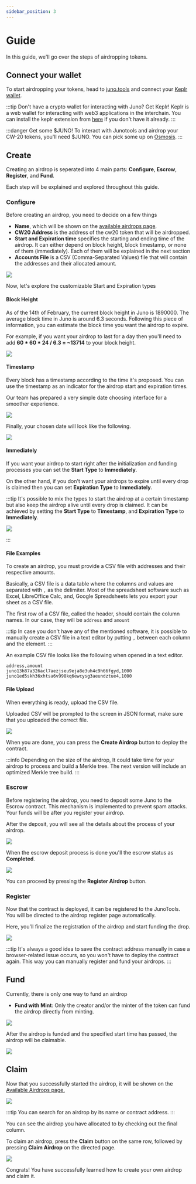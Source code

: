 ```yaml
---
sidebar_position: 3
---
```


# Guide

In this guide, we'll go over the steps of airdropping tokens.

## Connect your wallet
To start airdropping your tokens, head to [juno.tools](https://test.juno.tools) and connect
your [Keplr wallet](https://wallet.keplr.app/).

:::tip Don't have a crypto wallet for interacting with Juno? Get Keplr!
Keplr is a web wallet for interacting with web3 applications in the interchain. You can install the keplr extension from [here](https://www.keplr.app/) if you don't have it already.
:::

:::danger Get some $JUNO!
To interact with Junotools and airdrop your CW-20 tokens, you'll need $JUNO. You can pick some up on [Osmosis](https://osmosis.zone/).
:::

## Create

Creating an airdrop is seperated into 4 main parts: **Configure**, **Escrow**, **Register**, and **Fund**.

Each step will be explained and explored throughout this guide.

### Configure

Before creating an airdrop, you need to decide on a few things

* **Name**, which will be shown on the [available airdrops page](https://test.juno.tools/airdrops/list/).
* **CW20 Address** is the address of the cw20 token that will be airdropped.
* **Start and Expiration time** specifies the starting and ending time of the airdrop. It can either depend on block height, block timestamp, or none of them (immediately). Each of them will be explained in the next section
* **Accounts File** is a CSV (Comma-Separated Values) file that will contain the addresses and their allocated amount.

![](/img/airdrop/airdrop-parameters.png)

Now, let's explore the customizable Start and Expiration types

#### Block Height

As of the 14th of February, the current block height in Juno is 1890000. The average block time in Juno is around 6.3 seconds. Following this piece of information, you can estimate the block time you want the airdrop to expire.

For example, if you want your airdrop to last for a day then you'll need to add **60 \* 60 \* 24 / 6.3 = ~13714** to your block height.

![](/img/airdrop/block-height.png)

#### Timestamp

Every block has a timestamp according to the time it's proposed. You can use the timestamp as an indicator for the airdrop start and expiration times.

Our team has prepared a very simple date choosing interface for a smoother experience.

![](/img/airdrop/timestamp.png)

Finally, your chosen date will look like the following.

![](/img/airdrop/timestamp-2.png)

#### Immediately

If you want your airdrop to start right after the initialization and funding processes you can set the **Start Type** to **Immediately**.

On the other hand, if you don't want your airdrops to expire until every drop is claimed then you can set **Expiration Type** to **Immediately**.

:::tip
It's possible to mix the types to start the airdrop at a certain timestamp but also keep the airdrop alive until every drop is claimed. It can be achieved by setting the **Start Type** to **Timestamp**, and **Expiration Type** to **Immediately**.

![](/img/airdrop/hybrid-time.png)

:::

#### File Examples

To create an airdrop, you must provide a CSV file with addresses and their respective amounts.

Basically, a CSV file is a data table where the columns and values are separated with `,` as the delimiter. Most of the spreadsheet software such as Excel, LibreOffice Calc, and, Google Spreadsheets lets you export your sheet as a CSV file.

The first row of a CSV file, called the header, should contain the column names. In our case, they will be `address` and `amount`

:::tip
In case you don't have any of the mentioned software, it is possible to manually create a CSV file in a text editor by putting `,` between each column and the element.
:::

An example CSV file looks like the following when opened in a text editor.

```
address,amount
juno13h87a326acl7aezjseu9eja8e3uh4c9h66fgyd,1000
juno1ed5skh36xhtsa6v998kq6ewcysg3aeundztue4,1000
```

#### File Upload

When everything is ready, upload the CSV file.

Uploaded CSV will be prompted to the screen in JSON format, make sure that you uploaded the correct file.

![](/img/airdrop/airdrop-parameters-2.png)

When you are done, you can press the **Create Airdrop** button to deploy the contract.

:::info
Depending on the size of the airdrop, It could take time for your airdrop to process and build a Merkle tree.
The next version will include an optimized Merkle tree build.
:::

### Escrow

Before registering the airdrop, you need to deposit some Juno to the Escrow contract. This mechanism is implemented to prevent spam attacks. Your funds will be after you register your airdrop.

After the deposit, you will see all the details about the process of your airdrop.

![](/img/airdrop/escrow-pending.png)

When the escrow deposit process is done you'll the escrow status as **Completed**.

![](/img/airdrop/escrow-deposit.png)

You can proceed by pressing the **Register Airdrop** button.

### Register

Now that the contract is deployed, it can be registered to the JunoTools. You will be directed to the airdrop register page automatically.

Here, you'll finalize the registration of the airdrop and start funding the drop.

![](/img/airdrop/register-airdrop.png)

:::tip
It's always a good idea to save the contract address manually in case a browser-related issue occurs, so you won't have to deploy the contract again. This way you can manually register and fund your airdrops.
:::

## Fund

Currently, there is only one way to fund an airdrop

* **Fund with Mint**: Only the creator and/or the minter of the token can fund the airdrop directly from minting.

![](/img/airdrop/fund-airdrop.png)

After the airdrop is funded and the specified start time has passed, the airdrop will be claimable.

![](/img/airdrop/fund-airdrop-complete.png)

## Claim

Now that you successfully started the airdrop, it will be shown on the [Available Airdrops page.](https://test.juno.tools/airdrops/list)



![](/img/airdrop/available-airdrops.png)

:::tip
You can search for an airdrop by its name or contract address.
:::


You can see the airdrop you have allocated to by checking out the final column.

To claim an airdrop, press the **Claim** button on the same row, followed by pressing **Claim Airdrop** on the directed page.

![](/img/airdrop/claim-airdrop.png)

Congrats! You have successfully learned how to create your own airdrop and claim it.

